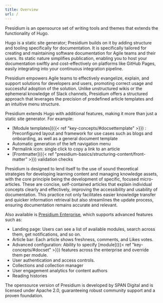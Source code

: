 ```yaml
---
title: Overview
url: /
---
```


Presidium is an opensource set of writing tools and themes that extends the functionality of Hugo. 

Hugo is a static site generator; Presidium builds on it by adding structure and tooling specifically for documentation. It is specifically tailored for creating and maintaining software documentation for Agile teams and their users. Its static nature simplifies publication, enabling you to host your documentation swiftly and cost-effectively on platforms like GitHub Pages, easily integrating into your continuous integration pipeline.

Presidium empowers Agile teams to effectively evangelize, explain, and support solutions for developers and users, promoting correct usage and successful adoption of the solution. Unlike unstructured wikis or the ephemeral knowledge of Slack channels, Presidium offers a structured approach that leverages the precision of predefined article templates and an intuitive menu structure.

Presidium extends Hugo with additional features, making it more than just a static site generator. For example:

- [Module templates]({{< ref "key-concepts/#docsettemplate" >}}) : Preconfigured layout and framework for use cases such as blogs and onboarding, as well as a general document template
- Automatic generation of the left navigation menu
- Permalink icon: single click to copy a link to an article
- [Frontmatter]({{< ref "presidium-basics/structuring-content/front-matter" >}}) validation checks

Presidium is designed to lend itself to the use of sound theoretical strategies for developing learning content and managing knowledge assets, with the core principle being the development of specific, focused micro-articles. These are concise, self-contained articles that explain individual concepts clearly and effectively, improving the accessibility and usability of documentation. This practice not only facilitates easier knowledge transfer and quicker information retrieval but also streamlines the update process, ensuring documentation remains accurate and relevant.

Also available is [Presidium Enterprise](https://test.presidium.spandigital.io/docs/presidium), which supports advanced features such as:

- Landing page: Users can see a list of available modules, search across them, get notifications, and so on.
- Article bar: Each article shows freshness, comments, and Likes votes.
- Advanced configuration: Ability to specify [module]({{< ref "key-concepts/#docset" >}}) features across the enterprise and override them per module.
- User authentication and access controls.
- Collections and collection manager
- User engagement analytics for content authors
- Reading histories

The opensource version of Presidium is developed by SPAN Digital and is licensed under Apache 2.0, guaranteeing robust community support and a proven foundation.
